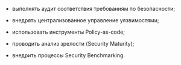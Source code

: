
- выполнять аудит соответствия требованиям по безопасности;   
    
- внедрять централизованное управление уязвимостями;  
    
- использовать инструменты Policy-as-code;  
    
- проводить анализ зрелости (Security Maturity);  
    
- внедрить процессы Security Benchmarking.